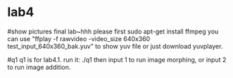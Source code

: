# lab4
#show pictures
final lab~hhh
please first sudo apt-get install ffmpeg
you can use "ffplay -f rawvideo -video_size 640x360 test_input_640x360_bak.yuv" to show yuv file
or just download yuvplayer.

#q1
q1 is for lab4.1.
run it: ./q1
then input 1 to run image morphing, or input 2 to run image addition.

